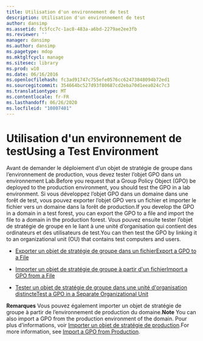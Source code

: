 ```yaml
---
title: Utilisation d'un environnement de test
description: Utilisation d'un environnement de test
author: dansimp
ms.assetid: fc5fcc7c-1ac8-483a-a6bd-2279ae2ee3fb
ms.reviewer: ''
manager: dansimp
ms.author: dansimp
ms.pagetype: mdop
ms.mktglfcycl: manage
ms.sitesec: library
ms.prod: w10
ms.date: 06/16/2016
ms.openlocfilehash: fc3ad91747c755efe0576cc62473848094b72ed1
ms.sourcegitcommit: 354664bc527d93f80687cd2eba70d1eea024c7c3
ms.translationtype: MT
ms.contentlocale: fr-FR
ms.lasthandoff: 06/26/2020
ms.locfileid: "10807401"
---
```

# <span data-ttu-id="272bc-103">Utilisation d'un environnement de test</span><span class="sxs-lookup"><span data-stu-id="272bc-103">Using a Test Environment</span></span>


<span data-ttu-id="272bc-104">Avant de demander le déploiement d’un objet de stratégie de groupe dans l’environnement de production, vous devez tester l’objet GPO dans un environnement Lab.</span><span class="sxs-lookup"><span data-stu-id="272bc-104">Before you request that a Group Policy Object (GPO) be deployed to the production environment, you should test the GPO in a lab environment.</span></span> <span data-ttu-id="272bc-105">Si vous développez l’objet GPO dans un domaine dans une forêt de test, vous pouvez exporter l’objet GPO vers un fichier et importer le fichier vers un domaine dans la forêt de production.</span><span class="sxs-lookup"><span data-stu-id="272bc-105">If you develop the GPO in a domain in a test forest, you can export the GPO to a file and import the file to a domain in the production forest.</span></span> <span data-ttu-id="272bc-106">Vous pouvez ensuite tester l’objet de stratégie de groupe en le liant à une unité d’organisation qui contient des ordinateurs et des utilisateurs de test.</span><span class="sxs-lookup"><span data-stu-id="272bc-106">You can then test the GPO by linking it to an organizational unit (OU) that contains test computers and users.</span></span>

-   [<span data-ttu-id="272bc-107">Exporter un objet de stratégie de groupe dans un fichier</span><span class="sxs-lookup"><span data-stu-id="272bc-107">Export a GPO to a File</span></span>](export-a-gpo-to-a-file.md)

-   [<span data-ttu-id="272bc-108">Importer un objet de stratégie de groupe à partir d'un fichier</span><span class="sxs-lookup"><span data-stu-id="272bc-108">Import a GPO from a File</span></span>](import-a-gpo-from-a-file-ed.md)

-   [<span data-ttu-id="272bc-109">Tester un objet de stratégie de groupe dans une unité d'organisation distincte</span><span class="sxs-lookup"><span data-stu-id="272bc-109">Test a GPO in a Separate Organizational Unit</span></span>](test-a-gpo-in-a-separate-organizational-unit-agpm40.md)

<span data-ttu-id="272bc-110">**Remarques**  Vous pouvez également importer un objet de stratégie de groupe à partir de l’environnement de production du domaine.</span><span class="sxs-lookup"><span data-stu-id="272bc-110">**Note** You can also import a GPO from the production environment of the domain.</span></span> <span data-ttu-id="272bc-111">Pour plus d’informations, voir [Importer un objet de stratégie de production](import-a-gpo-from-production-agpm40-ed.md).</span><span class="sxs-lookup"><span data-stu-id="272bc-111">For more information, see [Import a GPO from Production](import-a-gpo-from-production-agpm40-ed.md).</span></span>

 

 

 





